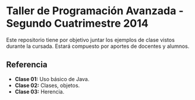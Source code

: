 # Taller de Programación Avanzada - Segundo Cuatrimestre 2014

Este repositorio tiene por objetivo juntar los ejemplos de clase vistos durante la cursada. Estará compuesto por aportes de docentes y alumnos.

## Referencia

* **Clase 01:** Uso básico de Java.
* **Clase 02:** Clases, objetos.
* **Clase 03:** Herencia.
